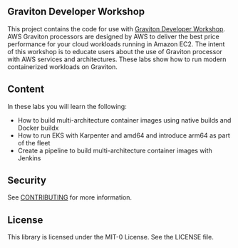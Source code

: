 ## Graviton Developer Workshop

This project contains the code for use with [Graviton Developer Workshop](https://workshops.aws/card/Graviton%20Developer%20Workshop). AWS Graviton processors are designed by AWS to deliver the best price performance for your cloud workloads running in Amazon EC2. The intent of this workshop is to educate users about the use of Graviton processor with AWS services and architectures. These labs show how to run modern containerized workloads on Graviton.

## Content

In these labs you will learn the following:

* How to build multi-architecture container images using native builds and Docker buildx
* How to run EKS with Karpenter and amd64 and introduce arm64 as part of the fleet
* Create a pipeline to build multi-architecture container images with Jenkins

## Security

See [CONTRIBUTING](CONTRIBUTING.md#security-issue-notifications) for more information.

## License

This library is licensed under the MIT-0 License. See the LICENSE file.

